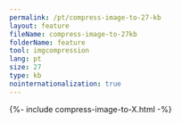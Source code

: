 ```yaml
---
permalink: /pt/compress-image-to-27-kb
layout: feature
fileName: compress-image-to-27kb
folderName: feature
tool: imgcompression
lang: pt
size: 27
type: kb
nointernationalization: true
---
```

{%- include compress-image-to-X.html -%}
      